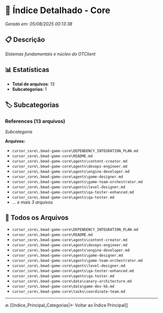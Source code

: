 # 📂 Índice Detalhado - Core

*Gerado em: 05/08/2025 00:13:38*

## 📋 Descrição
*Sistemas fundamentais e núcleo do OTClient*

## 📊 Estatísticas
- **Total de arquivos**: 13
- **Subcategorias**: 1

## 🏷️ Subcategorias

### References (13 arquivos)
*Subcategoria*

**Arquivos:**
- `cursor_core\.bmad-game-core\DEPENDENCY_INTEGRATION_PLAN.md`
- `cursor_core\.bmad-game-core\README.md`
- `cursor_core\.bmad-game-core\agents\content-creator.md`
- `cursor_core\.bmad-game-core\agents\devops-engineer.md`
- `cursor_core\.bmad-game-core\agents\engine-developer.md`
- `cursor_core\.bmad-game-core\agents\game-designer.md`
- `cursor_core\.bmad-game-core\agents\game-team-orchestrator.md`
- `cursor_core\.bmad-game-core\agents\level-designer.md`
- `cursor_core\.bmad-game-core\agents\qa-tester-enhanced.md`
- `cursor_core\.bmad-game-core\agents\qa-tester.md`
- *... e mais 3 arquivos*

## 📁 Todos os Arquivos

- `cursor_core\.bmad-game-core\DEPENDENCY_INTEGRATION_PLAN.md`
- `cursor_core\.bmad-game-core\README.md`
- `cursor_core\.bmad-game-core\agents\content-creator.md`
- `cursor_core\.bmad-game-core\agents\devops-engineer.md`
- `cursor_core\.bmad-game-core\agents\engine-developer.md`
- `cursor_core\.bmad-game-core\agents\game-designer.md`
- `cursor_core\.bmad-game-core\agents\game-team-orchestrator.md`
- `cursor_core\.bmad-game-core\agents\level-designer.md`
- `cursor_core\.bmad-game-core\agents\qa-tester-enhanced.md`
- `cursor_core\.bmad-game-core\agents\qa-tester.md`
- `cursor_core\.bmad-game-core\data\canary-architecture.md`
- `cursor_core\.bmad-game-core\data\game-dev-kb.md`
- `cursor_core\.bmad-game-core\tasks\coordinate-team.md`

---

🔙 [[Indice_Principal_Categorias|← Voltar ao Índice Principal]]